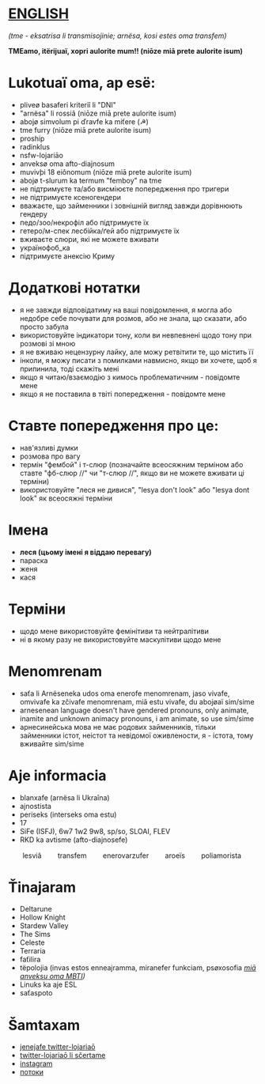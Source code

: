 # [ENGLISH](https://antogypt.github.io/eng)


*(tme - eksatrisa li transmisojinie; arnësa, kosi estes oma transfem)*

**TMEamo, itërijuaï, xopri aulorite mum!! (niōze miā prete aulorite isum)**

# Lukotuaï oma, ap esë:

* pliveø basaferi kriteriî li "DNI"
* "arnësa" li rossiâ (niōze miā prete aulorite isum)
* abojø simvolum pi ďravfe ka miťere (☭)
* tme furry (niōze miā prete aulorite isum)
* proship
* radinklus
* nsfw-lojariāo
* anveksø oma afto-diajnosum
* muvivþi 18 eiônomum (niōze miā prete aulorite isum)
* abojø t-slurum ka termum "femboy" na tme
* не підтримуєте та/або висміюєте попередження про тригери
* не підтримуєте ксеногендери
* вважаєте, що займенники і зовнішній вигляд завжди дорівнюють гендеру
* педо/зоо/некрофіл або підтримуєте їх
* гетеро/м-спек лесбійка/ґей або підтримуєте їх
* вживаєте слюри, які не можете вживати
* українофоб_ка
* підтримуєте анексію Криму

# Додаткові нотатки

* я не завжди відповідатиму на ваші повідомлення, я могла або недобре себе почувати для розмов, або не знала, що сказати, або просто забула
* використовуйте індикатори тону, коли ви невпевнені щодо тону при розмові зі мною
* я не вживаю нецензурну лайку, але можу ретвітити те, що містить її
* інколи, я можу писати з помилками навмисно, якщо ви хочете, щоб я припинила, тоді скажіть мені
* якщо я читаю/взаємодію з кимось проблематичним - повідомте мене
* якщо я не поставила в твіті попередження - повідомте мене


# Ставте попередження про це:

* нав'язливі думки 
* розмова про вагу
* термін "фембой" і т-слюр (позначайте всеосяжним терміном або ставте "фб-слюр //" чи "т-слюр //", якщо ви не можете вживати ці терміни)
* використовуйте "леся не дивися", "lesya don't look" або "lesya dont look" як всеосяжні терміни


# Імена

* **леся (цьому імені я віддаю перевагу)**
* параска
* женя
* кася

# Терміни

* щодо мене використовуйте фемінітиви та нейтралітиви
* ні в якому разу не використовуйте маскулітиви щодо мене

# Menomrenam

* saťa li Arnëseneka udos oma enerofe menomrenam, jaso vivafe, omvivafe ka zčivafe menomrenam, miā estu vivafe, du abojøaï sim/sime
* arnesenean language doesn't have gendered pronouns, only animate, inamite and unknown animacy pronouns, i am animate, so use sim/sime
* арнесинейська мова не має родових займенників, тільки займенники істот, неістот та невідомої оживлености, я - істота, тому вживайте sim/sime

# Aje informacia

* blanxafe (arnësa li Ukraîna)
* ajnostista
* periseks (interseks oma estu)
* 17
* SiFe (ISFJ), 6w7 1w2 9w8, sp/so, SLOAI, FLEV
* RKD ka avtisme (afto-diajnosefe)

<img src="https://user-images.githubusercontent.com/94326065/147363672-bf9bbdf9-3046-4ac3-b8a7-eda2b7ff93bb.png" width="25" height="15" /> lesviâ <img src="https://user-images.githubusercontent.com/94326065/147364094-5c35cbe3-4d41-4db1-9f55-594b1053f359.png" width="25" height="15" /> transfem <img src="https://user-images.githubusercontent.com/94326065/147364193-8a382647-a2f5-4784-92df-99127f49f332.png" width="25" height="15" /> enerovarzufer
 <img src="https://user-images.githubusercontent.com/94326065/147364149-a7d45b4e-04f6-4550-aa9f-3e66f0a24b06.jpg" width="25" height="15" /> aroeïs <img src="https://user-images.githubusercontent.com/94326065/147364248-4ced7c17-f67a-4e4b-afe5-768a98b51f8b.png" width="25" height="15" /> poliamorista


# Ťinajaram
 
* Deltarune
* Hollow Knight
* Stardew Valley
* The Sims
* Celeste
* Terraria
* faťilira
* tëpolojia (invas estos enneajramma, miranefer funkciam, psøxosofia *[miā anveksu oma MBTI](https://16types.carrd.co))*
* Linuks ka aje ESL
* saťaspoto


# Šamtaxam

* [jenejafe twitter-lojariaō](https://twitter.com/lesyapphic)
* [twitter-lojariaō li sčertame](https://twitter.com/antogypt)
* [instagram](https://instagram.com/aensereda)
* [потоки](https://twitter.com/aensereda/status/1387315455619211264?s=19)

